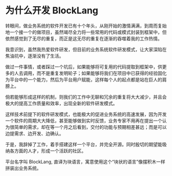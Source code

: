 # 为什么开发 BlockLang

转眼间，做业务系统的软件开发已有十个年头，从刚开始的激情满满，到周而复始地一个接一个的做项目，虽然竭尽全力将一些常用的代码或模式封装到框架中，但依然感觉到了无尽的重复，而正是这无尽的重复在逐渐的吞噬着我的工作热情。

我意识到，虽然我热爱软件研发，但目前的业务系统软件研发模式，让大家深陷在焦油坑中，逐渐没有了生活。

做过一件事情，或者踩过一个坑后，如果能够将可复用的代码提取到框架中，供更多的人去调用，而不是重复发明轮子；如果能够将我们在项目中已获得的经验固化为平台中的一个能力，然后为平台用户赋能，这样每个人的起点都是站在巨人的肩膀上。

倘若能够形成这样的机制，则我们的工作中无聊和冗余的重复将大大减少，并且会极大的提高工作质量和效率，出现全新的软件研发模式。

这样技术前提下的软件研发模式，也能极大的促进业务系统的高速发展，因为开发一个软件的周期大大降低，甚至能够做到实时反馈，业务专家不用再在提出一个认为很简单的需求，却在等一个月之后看到，交付的功能与预期相差甚远；而是可以边提需求、边开发、边确认。

于是，我辞掉了工作，着手搭建这样一个平台，并完全开源。同时殷切的期望能吸纳各方面的人才，形成一个活跃的社区。

平台名字叫 BlockLang, 直译为块语言，寓意使用这个“块状的语言”像摆积木一样拼装出业务系统。
